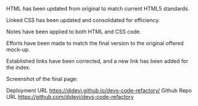 HTML has been updated from original to match current HTML5 standards.

Linked CSS has been updated and consolidated for efficiency.

Notes have been applied to both HTML and CSS code.

Efforts have been made to match the final version to the original offered mock-up.

Established links have been corrected, and a new link has been added for the index.


Screenshot of the final page:

Deployment URL https://djdevj.github.io/devs-code-refactory/ Github Repo URL https://github.com/djdevj/devs-code-refactory


